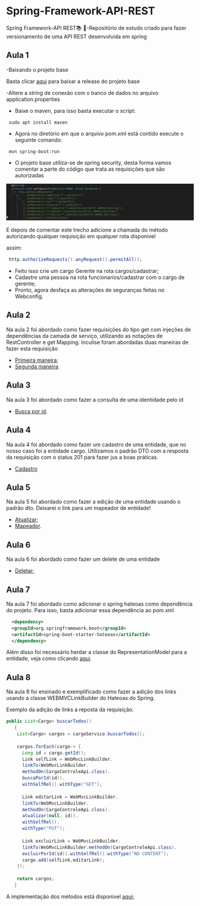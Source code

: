 # Spring-Framework-API-REST
 Spring Framework-API REST:books: :seedling:-Repositório de estudo criado para fazer versionamento de uma API REST desenvolvida em spring 


## Aula 1 
-Baixando o projeto base 

Basta clicar [aqui](https://github.com/treinaweb/treinaweb-spring-apis/releases/tag/v1) para baixar a release do projeto base

-Altere a string de conexão com o banco de dados no arquivo application.properties

- Baixe o maven, para isso basta executar o script:

```shell
 sudo apt install maven
```

- Agora no diretório em que o arquivo pom.xml está contido execute o seguinte comando:

```shell
 mvn spring-boot:run
```
-  O projeto base utiliza-se de spring security, desta forma vamos comentar a parte do código que trata as requisições que são autorizadas

<img src="https://github.com/lramon2001/Spring-Framework-API-REST/blob/main/images/spring_security.png">

E depois de comentar este trecho adicione a chamada do método autorizando qualquer requisição em qualquer rota disponivel

assim:

```java 
 http.authorizeRequests().anyRequest().permitAll();
```
- Feito isso crie um cargo Gerente na rota cargos/cadastrar;
- Cadastre uma pessoa na rota funcionarios/cadastrar com o cargo de gerente;
- Pronto, agora desfaça as alterações de seguranças feitas no Webconfig.

## Aula 2

Na aula 2 foi abordado como fazer requisições do tipo get com injeçôes de dependências da camada de serviço, utilizando as notações de RestController e get Mapping. Inculise foram abordadas duas maneiras de fazer esta requisição

- [Primeira maneira](https://github.com/lramon2001/Spring-Framework-API-REST/blob/main/api/controle/cargoControleApi.java);
- [Segunda maneira](https://github.com/lramon2001/Spring-Framework-API-REST/blob/main/api/controle/cargoControleApi_II.java).

## Aula 3

Na aula 3 foi abordado como fazer a consulta de uma identidade pelo id

- [Busca por id](https://github.com/lramon2001/Spring-Framework-API-REST/blob/main/api/controle/cargoControleApi_III.java).

## Aula 4

Na aula 4 foi abordado como fazer um cadastro de uma entidade, que no nosso caso foi a entidade cargo. Utilizamos o padrão DTO com a resposta da requisição com o status 201 para fazer jus a boas práticas.

- [Cadastro](https://github.com/lramon2001/Spring-Framework-API-REST/blob/main/api/controle/cargoControleApi_IV.java)

## Aula 5
Na aula 5 foi abordado como fazer a edição de uma entidade usando o padrão dto. Deixarei o link para um mapeador de entidade!

- [Atualizar](https://github.com/lramon2001/Spring-Framework-API-REST/blob/main/api/controle/cargoControleApi_V.java);
- [Mapeador](https://github.com/lramon2001/Spring-Framework-API-REST/blob/main/api/mapeadores/CargoMapeador.java).

## Aula 6
Na aula 6 foi abordado como fazer um delete de uma entidade

- [Deletar](https://github.com/lramon2001/Spring-Framework-API-REST/blob/main/api/controle/cargoControleApi_VI.java);

## Aula 7
Na aula 7 foi abordado como adicionar o spring hateoas como dependência do projeto. Para isso, basta adicionar essa dependência ao pom.xml
```xml
  <dependency>
  <groupId>org.springframework.boot</groupId>
  <artifactId>spring-boot-starter-hateoas</artifactId>
  </dependency>
```
Além disso foi necessário herdar a classe do RepresentationModel para a entidade, veja como clicando [aqui](https://github.com/lramon2001/Spring-Framework-API-REST/blob/main/entidades/Entidade.java).


## Aula 8

Na aula 8 foi ensinado e exemplificado como fazer a adição dos links usando a classe WEBMVCLinkBuilder do Hateoas do Spring.

Exemplo da adição de links a reposta da requisição.

```java
public List<Cargo> buscarTodos()
   {
    List<Cargo> cargos = cargoServico.buscarTodos();

    cargos.forEach(cargo-> {
      Long id = cargo.getId();
      Link selfLink = WebMvcLinkBuilder.
      linkTo(WebMvcLinkBuilder.
      methodOn(CargoControleApi.class).
      buscaPorId(id)).
      withSelfRel().withType("GET");
    
      Link editarLink = WebMvcLinkBuilder.
      linkTo(WebMvcLinkBuilder.
      methodOn(CargoControleApi.class).
      atualizar(null, id)).
      withSelfRel().
      withType("PUT");
      
      Link excluirLink = WebMvcLinkBuilder.
      linkTo(WebMvcLinkBuilder.methodOn(CargoControleApi.class).
      excluirPorId(id)).withSelfRel().withType("NO CONTENT");
      cargo.add(selfLink,editarLink);
    });
    
    return cargos;
   }

```
 A implementação dos métodos está disponivel [aqui](https://github.com/lramon2001/Spring-Framework-API-REST/blob/main/api/controle/cargoControleApi_VII.java);
